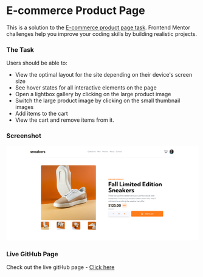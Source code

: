 # E-commerce Product Page
This is a solution to the [E-commerce product page task](https://www.frontendmentor.io/challenges/ecommerce-product-page-UPsZ9MJp6). Frontend Mentor challenges help you improve your coding skills by building realistic projects.

### The Task
Users should be able to:

- View the optimal layout for the site depending on their device's screen size
- See hover states for all interactive elements on the page
- Open a lightbox gallery by clicking on the large product image
- Switch the large product image by clicking on the small thumbnail images
- Add items to the cart
- View the cart and remove items from it.

### Screenshot
![img](./images/screencapture-127-0-0-1-5500-index-html-2023-01-03-05_35_41.png)

### Live GitHub Page
Check out the live gitHub page - [Click here](https://ralatcode.github.io/sneakers-landing-page/)